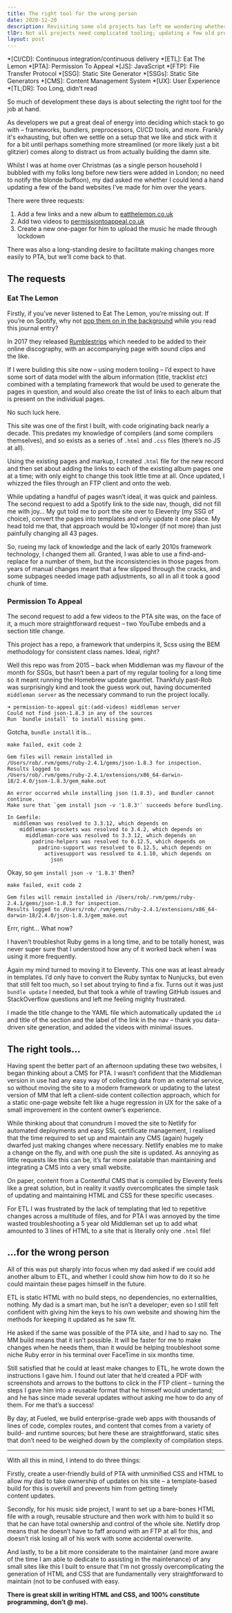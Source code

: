 ```yaml
---
title: The right tool for the wrong person
date: 2020-12-20
description: Revisiting some old projects has left me wondering whether we choose the right tools for the wrong people, and how to avoid overcomplicating the beautiful simplicity of HTML and CSS.
tlDr: Not all projects need complicated tooling; updating a few old projects has made it clear that in some circumstances they make it more challenging for maintainers, and could/need to be greatly simplified.
layout: post
---
```


*[CI/CD]: Continuous integration/continuous delivery
*[ETL]: Eat The Lemon
*[PTA]: Permission To Appeal
*[JS]: JavaScript
*[FTP]: File Transfer Protocol
*[SSG]: Static Site Generator
*[SSGs]: Static Site Generators
*[CMS]: Content Management System
*[UX]: User Experience
*[TL;DR]: Too Long, didn’t read

So much of development these days is about selecting the right tool for the job at hand.

As developers we put a great deal of energy into deciding which stack to go with – frameworks, bundlers, preprocessors, CI/CD tools, and more. Frankly it's exhausting, but often we settle on a setup that we like and stick with it for a bit until perhaps something more streamlined (or more likely just a bit glitzier) comes along to distract us from actually building the damn site.

Whilst I was at home over Christmas (as a single person household I bubbled with my folks long before new tiers were added in London; no need to notify the blonde buffoon), my dad asked me whether I could lend a hand updating a few of the band websites I’ve made for him over the years.

There were three requests:

1. Add a few links and a new album to [eatthelemon.co.uk](http://eatthelemon.co.uk)
1. Add two videos to [permissiontoappeal.co.uk](https://permissiontoappeal.co.uk)
1. Create a new one-pager for him to upload the music he made through lockdown

There was also a long-standing desire to facilitate making changes more easily to PTA, but we’ll come back to that.

## The requests

### Eat The Lemon

Firstly, if you’ve never listened to Eat The Lemon, you’re missing out. If you’re on Spotify, why not [pop them on in the background](https://open.spotify.com/artist/6Z3MDlhPolDOsTTCTPstHS?si=UpcHDjSiQ76BXRUKMiTCSA) while you read this journal entry?

In 2017 they released [Rumblestrips](https://open.spotify.com/album/0SjF8KGK0akceIjurTVbTp?si=uPk9rxjWQvOEBJN7B_fBBA) which needed to be added to their online discography, with an accompanying page with sound clips and the like.

If I were building this site now – using modern tooling – I’d expect to have some sort of data model with the album information (title, tracklist _etc_) combined with a templating framework that would be used to generate the pages in question, and would also create the list of links to each album that is present on the individual pages.

No such luck here.

This site was one of the first I built, with code originating back nearly a decade. This predates my knowledge of compilers (and some compilers themselves), and so exists as a series of `.html` and `.css` files (there’s no JS at all).

Using the existing pages and markup, I created `.html` file for the new record and then set about adding the links to each of the existing album pages one at a time; with only eight to change this took little time at all. Once updated, I whizzed the files through an FTP client and onto the web.

While updating a handful of pages wasn’t ideal, it was quick and painless. The second request to add a Spotify link to the side nav, though, did not fill me with joy… My gut told me to port the site over to Eleventy (my SSG of choice), convert the pages into templates and only update it one place. My head told me that, that approach would be 10&times;longer (if not more) than just painfully changing all 43 pages.

So, rueing my lack of knowledge and the lack of early 2010s framework technology, I changed them all. Granted, I was able to use a find-and-replace for a number of them, but the inconsistencies in those pages from years of manual changes meant that a few slipped through the cracks, and some subpages needed image path adjustments, so all in all it took a good chunk of time.

### Permission To Appeal

The second request to add a few videos to the PTA site was, on the face of it, a much more straightforward request – two YouTube embeds and a section title change.

This project has a repo, a framework that underpins it, Scss using the BEM methodology for consistent class names. Ideal, right?

Well this repo was from 2015 – back when Middleman was my flavour of the month for SSGs, but hasn’t been a part of my regular tooling for a long time so it meant running the Homebrew update gauntlet. Thankfuly past-Rob was surprisingly kind and took the guess work out, having documented `middleman server` as the necessary command to run the project locally.

```
➜ permission-to-appeal git:(add-videos) middleman server
Could not find json-1.8.3 in any of the sources
Run `bundle install` to install missing gems.
```

Gotcha, `bundle install` it is…

```
make failed, exit code 2

Gem files will remain installed in
/Users/rob/.rvm/gems/ruby-2.4.1/gems/json-1.8.3 for inspection.
Results logged to
/Users/rob/.rvm/gems/ruby-2.4.1/extensions/x86_64-darwin-18/2.4.0/json-1.8.3/gem_make.out

An error occurred while installing json (1.8.3), and Bundler cannot
continue.
Make sure that `gem install json -v '1.8.3'` succeeds before bundling.

In Gemfile:
  middleman was resolved to 3.3.12, which depends on
    middleman-sprockets was resolved to 3.4.2, which depends on
      middleman-core was resolved to 3.3.12, which depends on
        padrino-helpers was resolved to 0.12.5, which depends on
          padrino-support was resolved to 0.12.5, which depends on
            activesupport was resolved to 4.1.10, which depends on
              json
```

Okay, so `gem install json -v '1.8.3'` then?

```
make failed, exit code 2

Gem files will remain installed in /Users/rob/.rvm/gems/ruby-2.4.1/gems/json-1.8.3 for inspection.
Results logged to /Users/rob/.rvm/gems/ruby-2.4.1/extensions/x86_64-darwin-18/2.4.0/json-1.8.3/gem_make.out
```

Errr, right… What now?

I haven’t troubleshot Ruby gems in a long time, and to be totally honest, was never super sure that I understood how any of it worked back when I was using it more frequently.

Again my mind turned to moving it to Eleventy. This one was at least already in templates. I’d only have to convert the Ruby syntax to Nunjucks, but even that still felt too much, so I set about trying to find a fix. Turns out it was just `bundle update` I needed, but that took a while of trawling GitHub issues and StackOverflow questions and left me feeling mighty frustrated.

I made the title change to the YAML file which automatically updated the `id` and title of the section and the label of the link in the nav – thank you data-driven site generation, and added the videos with minimal issues.

## The right tools…

Having spent the better part of an afternoon updating these two websites, I began thinking about a CMS for PTA. I wasn’t confident that the Middleman version in use had any easy way of collecting data from an external service, so without moving the site to a modern framework or updating to the latest version of MM that left a client-side content collection approach, which for a static one-page website felt like a huge regression in UX for the sake of a small improvement in the content owner’s experience.

While thinking about that conundrum I moved the site to Netlify for automated deployments and easy SSL certificate management, I realised that the time required to set up and maintain any CMS (again) hugely dwarfed just making changes where necessary. Netlify enables me to make a change on the fly, and with one push the site is updated. As annoying as little requests like this can be, it’s far more palatable than maintaining and integrating a CMS into a very small website.

On paper, content from a Contentful CMS that is compiled by Eleventy feels like a great solution, but in reality it vastly overcomplicates the simple task of updating and maintaining HTML and CSS for these specific usecases.

For ETL I was frustrated by the lack of templating that led to repetitive changes across a multitude of files, and for PTA I was annoyed by the time wasted troubleshooting a 5 year old Middleman set up to add what amounted to 3 lines of HTML to a site that is literally only one `.html` file!

## …for the wrong person

All of this was put sharply into focus when my dad asked if we could add another album to ETL, and whether I could show him how to do it so he could maintain these pages himself in the future.

ETL is static HTML with no build steps, no dependencies, no externalities, nothing. My dad is a smart man, but he isn’t a developer; even so I still felt confident with giving him the keys to his own website and showing him the methods for keeping it updated as he saw fit.

He asked if the same was possible of the PTA site, and I had to say no. The MM build means that it isn’t possible. It will be faster for me to make changes when he needs them, than it would be helping troubleshoot some niche Ruby error in his terminal over FaceTime in six months time.

Still satisfied that he could at least make changes to ETL, he wrote down the instructions I gave him. I found out later that he’d created a PDF with screenshots and arrows to the buttons to click in the FTP client – turning the steps I gave him into a reusable format that he himself would undertand; and he has since made several updates without asking me how to do any of them. For me that’s a success!

By day, at Fueled, we build enterprise-grade web apps with thousands of lines of code, complex routes, and content that comes from a variety of build- and runtime sources; but here these are straightforward, static sites that don’t need to be weighed down by the complexity of compilation steps.

---

With all this in mind, I intend to do three things:

Firstly, create a user-friendly build of PTA with unminified CSS and HTML to allow my dad to take ownership of updates on his site – a template-based build for this is overkill and prevents him from getting timely content updates.

Secondly, for his music side project, I want to set up a bare-bones HTML file with a rough, reusable structure and then work with him to build it so that he can have total ownership and control of the whole site. Netlify drop means that he doesn’t have to faff around with an FTP at all for this, and doesn’t risk losing all of his work with some accidental overwrite.

And lastly, to be a bit more considerate to the maintainer (and more aware of the time I am able to dedicate to assisting in the maintenance) of any small sites like this I built to ensure that I'm not grossly overcomplicating the generation of HTML and CSS that are fundamentally very straightforward to maintain (not to be confused with easy.

**There is great skill in writing HTML and CSS, and 100% constitute programming, don’t @ me).**
